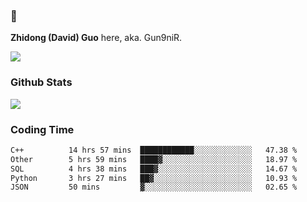 ### 👋 

**Zhidong (David) Guo** here, aka. Gun9niR.

![](https://komarev.com/ghpvc/?username=Gun9niR&label=Total+Views)

### Github Stats

<img src="https://github-readme-stats.vercel.app/api?username=Gun9niR&count_private=true&show_icons=true&theme=vue-dark&hide_title=true">

### Coding Time

<!--START_SECTION:waka-->

```txt
C++          14 hrs 57 mins  ████████████░░░░░░░░░░░░░   47.38 %
Other        5 hrs 59 mins   ████▓░░░░░░░░░░░░░░░░░░░░   18.97 %
SQL          4 hrs 38 mins   ███▓░░░░░░░░░░░░░░░░░░░░░   14.67 %
Python       3 hrs 27 mins   ██▓░░░░░░░░░░░░░░░░░░░░░░   10.93 %
JSON         50 mins         ▓░░░░░░░░░░░░░░░░░░░░░░░░   02.65 %
```

<!--END_SECTION:waka-->

